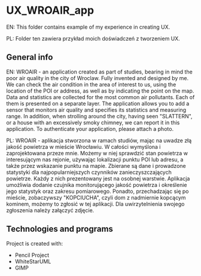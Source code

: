 # UX_WROAIR_app

EN:
This folder contains example of my experience in creating UX.

PL:
Folder ten zawiera przykład moich doświadczeń z tworzeniem UX.


## General info

EN:
WROAIR - an application created as part of studies, bearing in mind the poor air quality in the city of Wroclaw. Fully invented and designed by me.
We can check the air condition in the area of interest to us, using the location of the POI or address, as well as by indicating the point on the map. Data and statistics are collected for the most common air pollutants. Each of them is presented on a separate layer.
The application allows you to add a sensor that monitors air quality and specifies its statistics and measuring range. In addition, when strolling around the city, having seen "SLATTERN", or a house with an excessively smoky chimney, we can report it in this application. To authenticate your application, please attach a photo.

PL:
WROAIR - aplikacja stworzona w ramach studiów, mając na uwadze złą jakość powietrza w mieście Wrocławiu. W całości wymyślona i zaprojektowana przeze mnie. 
Możemy w niej sprawdzić stan powietrza w interesującym nas rejonie, używając lokalizacji punktu POI lub adresu, a także przez wskazanie punktu na mapie. Zbierane są dane i prowadzone statystyki dla najpopularniejszych czynników zanieczyszczających powietrze. Każdy z nich prezentowany jest na osobnej warstwie. 
Aplikacja umożliwia dodanie czujnika monitorującego jakość powietrza i określenie jego statystyk oraz zakresu pomiarowego. Ponadto, przechadzając się po mieście, zobaczywszy "KOPCIUCHA", czyli dom z nadmiernie kopcącym kominem, możemy to zgłosić w tej aplikacji. Dla uwirzytelnienia swojego zgłoszenia należy załączyć zdjęcie.


## Technologies and programs

Project is created with:
* Pencil Project
* WhiteStarUML
* GIMP

